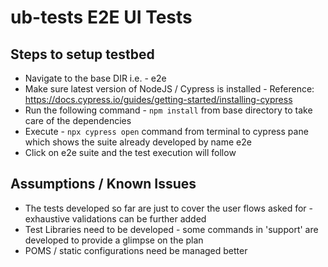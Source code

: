 # ub-tests E2E UI Tests

## Steps to setup testbed
* Navigate to the base DIR i.e. - e2e
* Make sure latest version of NodeJS / Cypress is installed - Reference: https://docs.cypress.io/guides/getting-started/installing-cypress
* Run the following command - ```npm install``` from base directory to take care of the dependencies
* Execute - ```npx cypress open``` command from terminal to cypress pane which shows the suite already developed by name e2e
*  Click on e2e suite and the test execution will follow

## Assumptions / Known Issues
* The tests developed so far are just to cover the user flows asked for - exhaustive validations can be further added
* Test Libraries need to be developed - some commands in 'support' are developed to provide a glimpse on the plan
* POMS / static configurations need be managed better